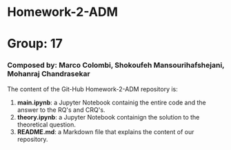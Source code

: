 # Homework-2-ADM
# Group: 17
### Composed by: Marco Colombi, Shokoufeh Mansourihafshejani, Mohanraj Chandrasekar
The content of the Git-Hub Homework-2-ADM repository is:
1. **main.ipynb**: a Jupyter Notebook containig the entire code and the answer to the RQ's and CRQ's.
2. **theory.ipynb**: a Jupyter Notebook containign the solution to the theoretical question.
3. **README.md**: a Markdown file that explains the content of our repository.
